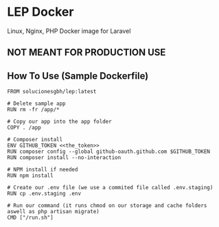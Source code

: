 # LEP Docker

Linux, Nginx, PHP Docker image for Laravel

## NOT MEANT FOR PRODUCTION USE

## How To Use (Sample Dockerfile)

```docker
FROM solucionesgbh/lep:latest

# Delete sample app
RUN rm -fr /app/*

# Copy our app into the app folder
COPY . /app

# Composer install
ENV GITHUB_TOKEN <<the_token>>
RUN composer config --global github-oauth.github.com $GITHUB_TOKEN
RUN composer install --no-interaction

# NPM install if needed
RUN npm install

# Create our .env file (we use a commited file called .env.staging)
RUN cp .env.staging .env

# Run our command (it runs chmod on our storage and cache folders aswell as php artisan migrate)
CMD ["/run.sh"]
```